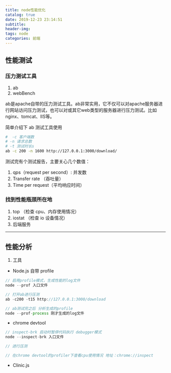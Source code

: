 ```yaml
---
title: node性能优化
catalog: true
date: 2019-12-23 23:14:51
subtitle:
header-img:
tags: node
categories: 前端
---
```


## 性能测试

### 压力测试工具

1. ab
2. webBench

ab是apache自带的压力测试工具。ab非常实用，它不仅可以对apache服务器进行网站访问压力测试，也可以对或其它web类型的服务器进行压力测试。比如nginx、tomcat、IIS等。

简单介绍下 ab 测试工具使用

```bash
#  -c 客户端数
# -n 请求总数
# -t 测试时长s
ab -c 200 -n 1600 http://127.0.0.1:3000/download/
```

测试完有个测试报告，主要关心几个数值：

1. qps（request per second）: 并发数
2. Transfer rate （吞吐量）
3. Time per request（平均响应时间）

### 找到性能瓶颈所在地

1. top （检查 cpu、内存使用情况）
2. iostat （检查 io 设备情况）
3. 后端服务

---

## 性能分析

1. 工具

- Node.js 自带 profile

```js
// 启用profile模式，生成性能的log文件
node --prof 入口文件

// 打开ab进行压测
ab -c200 -t15 http://127.0.0.1:3000/download

// ab测试完之后 分析生成的profile
node --prof-process 刚才生成的log文件
```

- chrome devtool

```js
// inspect-brk 启动时暂停代码执行 debugger模式
node --inspect-brk 入口文件

// 进行压测

// 在chrome devtool的profiler下查看cpu使用情况 地址：chrome://inspect

```

- Clinic.js
